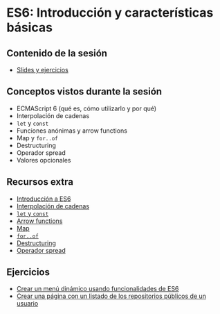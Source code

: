 # ES6: Introducción y características básicas

## Contenido de la sesión

- [Slides y ejercicios](http://slides.com/adalab/deck-2)

## Conceptos vistos durante la sesión

- ECMAScript 6 (qué es, cómo utilizarlo y por qué)
- Interpolación de cadenas
- `let` y `const`
- Funciones anónimas y arrow functions
- Map y `for..of`
- Destructuring
- Operador spread
- Valores opcionales

## Recursos extra

- [Introducción a ES6](http://exploringjs.com/es6/ch_about-es6.html)
- [Interpolación de cadenas](http://exploringjs.com/es6/ch_core-features.html#sec_from-str-concat-to-tmpl-lit)
- [`let` y `const`](http://exploringjs.com/es6/ch_core-features.html#sec_from-var-to-const)
- [Arrow functions](http://exploringjs.com/es6/ch_core-features.html#sec_from-func-expr-to-arrow-func)
- [Map](https://developer.mozilla.org/en/docs/Web/JavaScript/Reference/Global_Objects/Array/map)
- [`for..of`](http://exploringjs.com/es6/ch_core-features.html#sec_for-foreach-forof)
- [Destructuring](http://exploringjs.com/es6/ch_destructuring.html#sec_overview-destructuring)
- [Operador spread](http://exploringjs.com/es6/ch_core-features.html#sec_from-apply-to-spread)

## Ejercicios

- [Crear un menú dinámico usando funcionalidades de ES6](ejercicios/1_1_menu.md)
- [Crear una página con un listado de los repositorios públicos de un usuario](ejercicios/1_2_repositorios.md)
